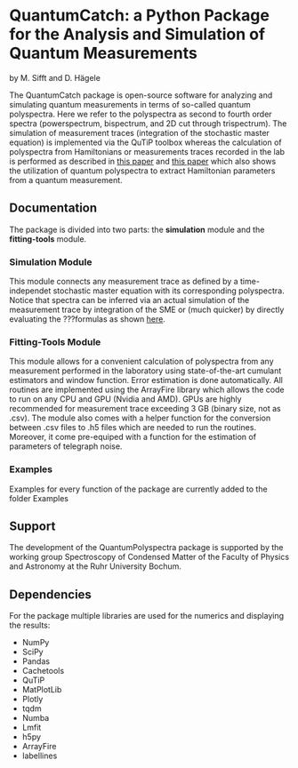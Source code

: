 # QuantumCatch: a Python Package for the Analysis and Simulation of Quantum Measurements 
by M. Sifft and D. Hägele

The QuantumCatch package is open-source software for analyzing and simulating quantum measurements in terms 
of so-called quantum polyspectra. Here we refer to the polyspectra as second to fourth order spectra 
(powerspectrum, bispectrum, and 2D cut through trispectrum). The simulation of measurement traces 
(integration of the stochastic master equation) is implemented via the QuTiP toolbox whereas the 
calculation of polyspectra from Hamiltonians or measurements traces recorded in the lab is performed 
as described in [this paper](https://link.aps.org/doi/10.1103/PhysRevB.98.205143) and [this paper](https://arxiv.org/abs/2011.07992) which also shows the utilization of quantum 
polyspectra to extract Hamiltonian parameters from a quantum measurement. 

## Documentation
The package is divided into two parts: the **simulation** module and the **fitting-tools** module. 
### Simulation Module
This module connects any measurement trace as defined by a time-independet stochastic master equation with its corresponding polyspectra. Notice that spectra can be inferred via an actual simulation of the measurement trace by integration of the SME or (much quicker) by directly evaluating the ???formulas as shown [here](https://link.aps.org/doi/10.1103/PhysRevB.98.205143). 
### Fitting-Tools Module
This module allows for a convenient calculation of polyspectra from any measurement performed in the laboratory using state-of-the-art cumulant estimators and window function. Error estimation is done automatically. All routines are implemented using the ArrayFire library which allows the code to run on any CPU and GPU (Nvidia and AMD). GPUs are highly recommended for measurement trace exceeding 3 GB (binary size, not as .csv). The module also comes with a helper function for the conversion between .csv files to .h5 files which are needed to run the routines. Moreover, it come pre-equiped with a function for the estimation of parameters of telegraph noise.

### Examples
Examples for every function of the package are currently added to the folder Examples

## Support
The development of the QuantumPolyspectra package is supported by the working group Spectroscopy of Condensed Matter of the Faculty of Physics and Astronomy at the Ruhr University Bochum.

## Dependencies
For the package multiple libraries are used for the numerics and displaying the results:
* NumPy
* SciPy
* Pandas
* Cachetools
* QuTiP
* MatPlotLib
* Plotly
* tqdm
* Numba
* Lmfit
* h5py
* ArrayFire
* labellines
